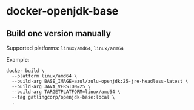 # docker-openjdk-base

## Build one version manually

Supported platforms: `linux/amd64`, `linux/arm64`

Example:

```shell
docker build \
  --platform linux/amd64 \
  --build-arg BASE_IMAGE=azul/zulu-openjdk:25-jre-headless-latest \
  --build-arg JAVA_VERSION=25 \
  --build-arg TARGETPLATFORM=linux/amd64 \
  --tag gatlingcorp/openjdk-base:local \
  .
```

